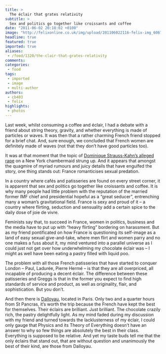 ```yaml
---
title: >
  The éclair that grates relativity
subtitle: >
  Sex and politics go together like croissants and coffee
date: "2011-06-02 20:18:02 +0100"
image: "http://felixonline.co.uk/img/upload/201106022116-felix-img_6067_1.jpg"
headline: true
featured: true
imported: true
aliases:
 - /food/1320/the-clair-that-grates-relativity
comments:
categories:
 - food
tags:
 - imported
 - image
 - multi-author
authors:
 - cb403
 - felix
highlights:
 - photos
---
```


Last week, whilst consuming a coffee and éclair, I had a debate with a friend about string theory, gravity, and whether everything is made of particles or waves. It was then that a rather charming French friend stopped for a brief chat. And, sure enough, we concluded that French women are definitely made of waves (not that they don’t have good particles too).

It was at that moment that the topic of [Dominique Strauss-Kahn’s alleged rape](http://felixonline.co.uk/politics/1236/libert-galit-infidlit/) on a New York chambermaid strung up. And it appears that amongst the quagmire of myriad rumours and juicy details that have engulfed the story, one thing stands out: France romanticises sexual predation.

In a country where cafés and patisseries are found on every street corner, it is apparent that sex and politics go together like croissants and coffee. It is why many people had little problem with the reputation of the married former IMF chief and presidential hopeful as a “great seducer”, entrenching many a woman’s gravitational field. France is sexy and proud of it – a country where flirting, seduction and sensuality add a certain spice to the daily dose of joie de vivre.

Feminists say that, to succeed in France, women in politics, business and the media have to put up with “heavy flirting” bordering on harassment. But as my friend pontificated on how France is questioning its self-image as a land of easy sexual give-and-take, where men flirt and women parry and no one makes a fuss about it, my mind ventured into a parallel universe as I could just not get over how underwhelming my chocolate éclair was – I might as well have been eating a pastry filled with liquid poo.

The problem with all those French patisseries that have started to conquer London – Paul, Ladurée, Pierre Hermé – is that they are all overpriced, all incapable of producing a decent éclair. The difference between these patisseries and Greggs is that in the former you expect to find high standards of service and product, as well as originality, flair, and sophistication. But you don’t.

And then there is [Dalloyau](http://www.dalloyau.fr/), located in Paris. Only two and a quarter hours from St Pancras, it’s worth the trip because the French have kept the best for themselves. Their éclairs are brilliant. Just brilliant. The chocolate crazily rich, the pastry delightfully light. As my mind faded during my discussion with my friend and turned towards the lacklusterness of my éclair, I could only gauge that Physics and its Theory of Everything doesn’t have an answer to why so few things are absolutely the best in their class. Everything is supposed to be relative. And yet my taste buds tell me that the only éclairs that stand out, that are without question and unanimously the best of their kind, are those from Dalloyau.
